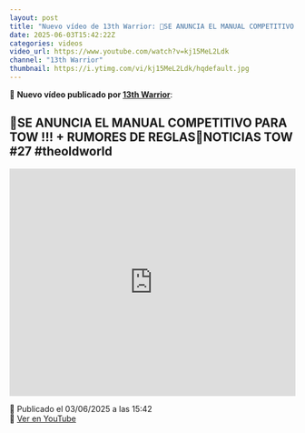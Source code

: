 ```yaml
---
layout: post
title: "Nuevo vídeo de 13th Warrior: 🎲SE ANUNCIA EL MANUAL COMPETITIVO PARA TOW !!! + RUMORES DE REGLAS🎲NOTICIAS TOW #27 #theoldworld"
date: 2025-06-03T15:42:22Z
categories: videos
video_url: https://www.youtube.com/watch?v=kj15MeL2Ldk
channel: "13th Warrior"
thumbnail: https://i.ytimg.com/vi/kj15MeL2Ldk/hqdefault.jpg
---
```


🎥 **Nuevo vídeo publicado por [13th Warrior](https://www.youtube.com/channel/UCYOhXS04iLg68Sro80yF_1w)**:

## 🎲SE ANUNCIA EL MANUAL COMPETITIVO PARA TOW !!! + RUMORES DE REGLAS🎲NOTICIAS TOW #27 #theoldworld

<iframe width="100%" height="400" src="https://www.youtube.com/embed/kj15MeL2Ldk" frameborder="0" allowfullscreen></iframe>

📅 Publicado el 03/06/2025 a las 15:42  
🔗 [Ver en YouTube](https://www.youtube.com/watch?v=kj15MeL2Ldk)
